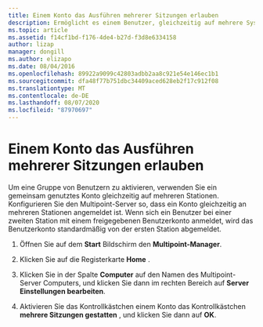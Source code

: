 ```yaml
---
title: Einem Konto das Ausführen mehrerer Sitzungen erlauben
description: Ermöglicht es einem Benutzer, gleichzeitig auf mehrere Systeme zuzugreifen.
ms.topic: article
ms.assetid: f14cf1bd-f176-4de4-b27d-f3d8e6334158
author: lizap
manager: dongill
ms.author: elizapo
ms.date: 08/04/2016
ms.openlocfilehash: 89922a9099c42803adbb2aa8c921e54e146ec1b1
ms.sourcegitcommit: dfa48f77b751dbc34409aced628eb2f17c912f08
ms.translationtype: MT
ms.contentlocale: de-DE
ms.lasthandoff: 08/07/2020
ms.locfileid: "87970697"
---
```

# <a name="allow-one-account-to-have-multiple-sessions"></a>Einem Konto das Ausführen mehrerer Sitzungen erlauben
Um eine Gruppe von Benutzern zu aktivieren, verwenden Sie ein gemeinsam genutztes Konto gleichzeitig auf mehreren Stationen. Konfigurieren Sie den Multipoint-Server so, dass ein Konto gleichzeitig an mehreren Stationen angemeldet ist. Wenn sich ein Benutzer bei einer zweiten Station mit einem freigegebenen Benutzerkonto anmeldet, wird das Benutzerkonto standardmäßig von der ersten Station abgemeldet.

1.  Öffnen Sie auf dem **Start** Bildschirm den **Multipoint-Manager**.

2.  Klicken Sie auf die Registerkarte **Home** .

3.  Klicken Sie in der Spalte **Computer** auf den Namen des Multipoint-Server Computers, und klicken Sie dann im rechten Bereich auf **Server Einstellungen bearbeiten**.

4.  Aktivieren Sie das Kontrollkästchen einem Konto das Kontrollkästchen **mehrere Sitzungen gestatten** , und klicken Sie dann auf **OK**.

